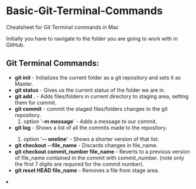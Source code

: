# Basic-Git-Terminal-Commands
Cheatsheet for Git Terminal commands in Mac

Initially you have to navigate to the folder you are going to work with in GitHub.

<h2>Git Terminal Commands:</h2>
<ul>
  <li><strong>git init</strong> - Initializes the current folder as a git repository and sets it as Master.</li>
  <li><strong>git status</strong> - Gives us the current status of the folder we are in.</li>
  <li><strong>git add .</strong> - Adds files/folders in current directory to staging area, setting them for commit. </li>
  <li><strong>git commit</strong> - commit the staged files/folders changes to the git repository.
      <ol>
        <li>option '<strong>-m message</strong>' - Adds a message to our commit. </li>
      </ol>
  </li>
  <li><strong>git log</strong> - Shows a list of all the commits made to the repository.</li>
      <ol>
        <li>option '<strong>-- oneline</strong>' - Shows a shorter version of that list.</li>
      </ol>
  </li>
  <li><strong>git checkout --file_name</strong> - Discards changes in file_name.</li>
  <li><strong>git checkout commit_number file_name</strong> - Reverts to a previous version of file_name contained in the commit with commit_number. (note only the first 7 digits are required for the commit number). </li>
  <li><strong>git reset HEAD file_name</strong> - Removes a file from stage area. </li>
</ul>
  <li><strong></strong> </li>
